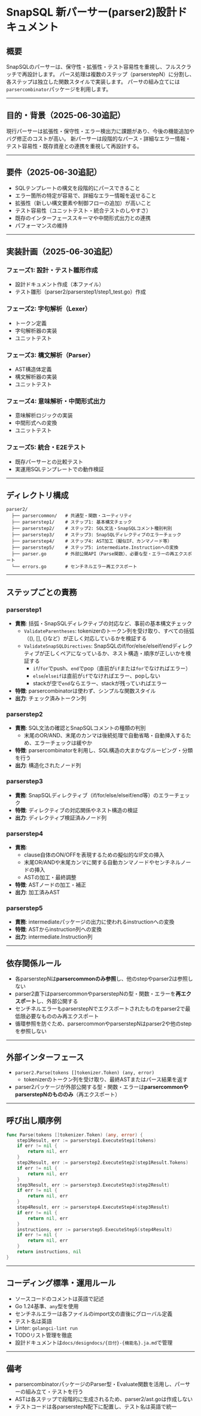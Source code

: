 # SnapSQL 新パーサー(parser2)設計ドキュメント

## 概要

SnapSQLのパーサーは、保守性・拡張性・テスト容易性を重視し、フルスクラッチで再設計します。
パース処理は複数のステップ（parserstepN）に分割し、各ステップは独立した関数スタイルで実装します。
パーサの組み立てには`parsercombinator`パッケージを利用します。

---

## 目的・背景（2025-06-30追記）

現行パーサーは拡張性・保守性・エラー検出力に課題があり、今後の機能追加やバグ修正のコストが高い。
新パーサーは段階的なパース・詳細なエラー情報・テスト容易性・既存資産との連携を重視して再設計する。

---

## 要件（2025-06-30追記）

- SQLテンプレートの構文を段階的にパースできること
- エラー箇所の特定が容易で、詳細なエラー情報を返せること
- 拡張性（新しい構文要素や制御フローの追加）が高いこと
- テスト容易性（ユニットテスト・統合テストのしやすさ）
- 既存のインターフェーススキーマや中間形式出力との連携
- パフォーマンスの維持

---

## 実装計画（2025-06-30追記）

### フェーズ1: 設計・テスト雛形作成
- 設計ドキュメント作成（本ファイル）
- テスト雛形（parser2/parserstep1/step1_test.go）作成

### フェーズ2: 字句解析（Lexer）
- トークン定義
- 字句解析器の実装
- ユニットテスト

### フェーズ3: 構文解析（Parser）
- AST構造体定義
- 構文解析器の実装
- ユニットテスト

### フェーズ4: 意味解析・中間形式出力
- 意味解析ロジックの実装
- 中間形式への変換
- ユニットテスト

### フェーズ5: 統合・E2Eテスト
- 既存パーサーとの比較テスト
- 実運用SQLテンプレートでの動作検証

---

## ディレクトリ構成

```
parser2/
  ├── parsercommon/   # 共通型・関数・ユーティリティ
  ├── parserstep1/    # ステップ1: 基本構文チェック
  ├── parserstep2/    # ステップ2: SQL文法・SnapSQLコメント種別判別
  ├── parserstep3/    # ステップ3: SnapSQLディレクティブのエラーチェック
  ├── parserstep4/    # ステップ4: AST加工（擬似IF、カンマノード等）
  ├── parserstep5/    # ステップ5: intermediate.Instructionへの変換
  ├── parser.go       # 外部公開API（Parse関数）、必要な型・エラーの再エクスポート
  └── errors.go       # センチネルエラー再エクスポート
```

---

## ステップごとの責務

### parserstep1
- **責務**: 括弧・SnapSQLディレクティブの対応など、事前の基本構文チェック
    - `ValidateParentheses`: tokenizerのトークン列を受け取り、すべての括弧（(), [], {}など）が正しく対応しているかを検証する
    - `ValidateSnapSQLDirectives`: SnapSQLのif/for/else/elseif/endディレクティブが正しくペアになっているか、ネスト構造・順序が正しいかを検証する
        - `if`/`for`でpush、`end`でpop（直前が`if`または`for`でなければエラー）
        - `else`/`elseif`は直前が`if`でなければエラー、popしない
        - stackが空で`end`ならエラー、stackが残っていればエラー
- **特徴**: parsercombinatorは使わず、シンプルな関数スタイル
- **出力**: チェック済みトークン列

### parserstep2
- **責務**: SQL文法の確認とSnapSQLコメントの種類の判別
    - 末尾のOR/AND、末尾のカンマは後続処理で自動省略・自動挿入するため、エラーチェックは緩やか
- **特徴**: parsercombinatorを利用し、SQL構造の大まかなグルーピング・分類を行う
- **出力**: 構造化されたノード列

### parserstep3
- **責務**: SnapSQLディレクティブ（if/for/else/elseif/end等）のエラーチェック
- **特徴**: ディレクティブの対応関係やネスト構造の検証
- **出力**: ディレクティブ検証済みノード列

### parserstep4
- **責務**: 
    - clause自体のON/OFFを表現するための擬似的なIF文の挿入
    - 末尾OR/ANDや末尾カンマに関する自動カンマノードやセンチネルノードの挿入
    - ASTの加工・最終調整
- **特徴**: ASTノードの加工・補正
- **出力**: 加工済みAST

### parserstep5
- **責務**: intermediateパッケージの出力に使われるinstructionへの変換
- **特徴**: ASTからinstruction列への変換
- **出力**: intermediate.Instruction列

---

## 依存関係ルール

- 各parserstepNは**parsercommonのみ参照**し、他のstepやparser2は参照しない
- parser2直下はparsercommonやparserstepNの型・関数・エラーを**再エクスポート**し、外部公開する
- センチネルエラーもparserstepNでエクスポートされたものをparser2で最低限必要なもののみ再エクスポート
- 循環参照を防ぐため、parsercommonやparserstepNはparser2や他のstepを参照しない

---

## 外部インターフェース

- `parser2.Parse(tokens []tokenizer.Token) (any, error)`
    - tokenizerのトークン列を受け取り、最終ASTまたはパース結果を返す
- parser2パッケージが外部公開する型・関数・エラーは**parsercommonやparserstepNのもののみ**（再エクスポート）

---

## 呼び出し順序例

```go
func Parse(tokens []tokenizer.Token) (any, error) {
    step1Result, err := parserstep1.ExecuteStep1(tokens)
    if err != nil {
        return nil, err
    }
    step2Result, err := parserstep2.ExecuteStep2(step1Result.Tokens)
    if err != nil {
        return nil, err
    }
    step3Result, err := parserstep3.ExecuteStep3(step2Result)
    if err != nil {
        return nil, err
    }
    step4Result, err := parserstep4.ExecuteStep4(step3Result)
    if err != nil {
        return nil, err
    }
    instructions, err := parserstep5.ExecuteStep5(step4Result)
    if err != nil {
        return nil, err
    }
    return instructions, nil
}
```

---

## コーディング標準・運用ルール

- ソースコードのコメントは英語で記述
- Go 1.24基準、`any`型を使用
- センチネルエラーは各ファイルのimport文の直後にグローバル定義
- テスト名は英語
- Linter: `golangci-lint run`
- TODOリスト管理を徹底
- 設計ドキュメントは`docs/designdocs/{日付}-{機能名}.ja.md`で管理

---

## 備考

- parsercombinatorパッケージのParser型・Evaluate関数を活用し、パーサーの組み立て・テストを行う
- ASTは各ステップで段階的に生成されるため、parser2/ast.goは作成しない
- テストコードは各parserstepN配下に配置し、テスト名は英語で統一
